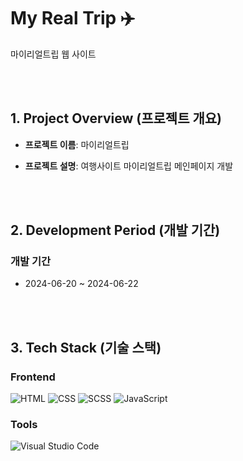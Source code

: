# My Real Trip ✈️
마이리얼트립 웹 사이트 


<br><br>  


## 1. Project Overview (프로젝트 개요)  


- **프로젝트 이름**: 마이리얼트립


- **프로젝트 설명**: 여행사이트 마이리얼트립 메인페이지 개발   

<br><br>  


## 2. Development Period (개발 기간)

### 개발 기간
-  2024-06-20 ~ 2024-06-22


<br><br>  


## 3. Tech Stack (기술 스택)

### Frontend
![HTML](https://img.shields.io/badge/HTML-E34F26?style=for-the-badge&logo=html5&logoColor=white)
![CSS](https://img.shields.io/badge/CSS-1572B6?style=for-the-badge&logo=css3&logoColor=white)
![SCSS](https://img.shields.io/badge/SCSS-CC6699?style=for-the-badge&logo=sass&logoColor=white)
![JavaScript](https://img.shields.io/badge/JavaScript-F7DF1E?style=for-the-badge&logo=javascript&logoColor=black)


### Tools
![Visual Studio Code](https://img.shields.io/badge/VS%20Code-007ACC?style=for-the-badge&logo=visual-studio-code&logoColor=white)

<br><br>
